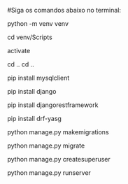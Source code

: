 #Siga os comandos abaixo no terminal:

python -m venv venv

cd venv/Scripts

activate


cd ..
cd ..

pip install mysqlclient

pip install django

pip install djangorestframework

pip install drf-yasg



python manage.py makemigrations

python manage.py migrate

python manage.py createsuperuser

python manage.py runserver
